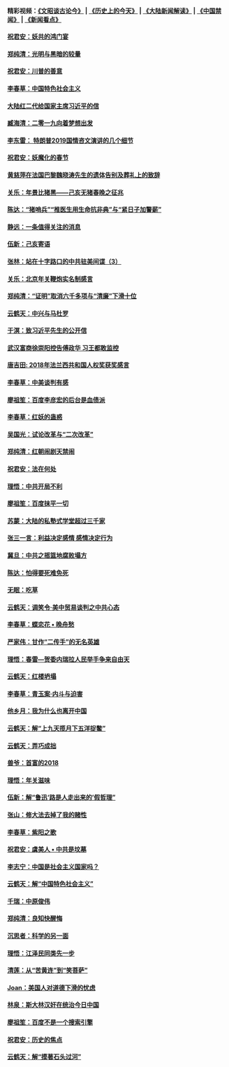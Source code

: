 #### 精彩视频：[《文昭谈古论今》](http://45.32.25.56/wenzhao) | [《历史上的今天》](http://45.32.25.56/today-in-history) | [《大陆新闻解读》](http://45.32.25.56/ntdtv-comedy) | [《中国禁闻》](http://45.32.25.56/ntdtv-news) | [《新闻看点》](http://45.32.25.56/news-insight) 

 #### [祝君安：妖共的鸿门宴](../pages/nsc993/n11035387.md?t=02100859) 

#### [郑纯清：光明与黑暗的较量](../pages/nsc993/n11035337.md?t=02100859) 

#### [祝君安：川普的善意](../pages/nsc993/n11032077.md?t=02100859) 

#### [李春草：中国特色社会主义](../pages/nsc993/n11032132.md?t=02100859) 

#### [大陆红二代给国家主席习近平的信](../pages/nsc993/n11031995.md?t=02100859) 

#### [臧海清：二零一九向着梦想出发](../pages/nsc993/n11031959.md?t=02100859) 

#### [李东雷： 特朗普2019国情咨文演讲的几个细节](../pages/nsc993/n11031943.md?t=02100859) 

#### [祝君安：妖魔化的春节](../pages/nsc993/n11031747.md?t=02100859) 

#### [黄慈萍在法国巴黎魏晓涛先生的遗体告别及葬礼上的致辞](../pages/nsc993/n11031419.md?t=02100859) 

#### [关乐：年景比猪黑——己亥无猪春晚之征兆](../pages/nsc993/n11031494.md?t=02100859) 

#### [陈达：“猪哨兵”“推医生用生命抗非典”与“紧日子加警薪”](../pages/nsc993/n11027746.md?t=02100859) 

#### [静远：一条值得关注的消息](../pages/nsc993/n11024470.md?t=02100859) 

#### [伍新：己亥寄语](../pages/nsc993/n11024543.md?t=02100859) 

#### [张林：站在十字路口的中共驻美间谍（3）](../pages/nsc993/n11023043.md?t=02100859) 

#### [关乐：北京年关鞭炮实名制感言](../pages/nsc993/n11022630.md?t=02100859) 

#### [郑纯清：“证明”取消六千多项与“清廉”下滑十位](../pages/nsc993/n11022638.md?t=02100859) 

#### [云鹤天：中兴与马杜罗](../pages/nsc993/n11022620.md?t=02100859) 

#### [于溟：致习近平先生的公开信](../pages/nsc993/n11022593.md?t=02100859) 

#### [武汉富商徐崇阳控告傅政华 习王都敢监控](../pages/nsc993/n11022212.md?t=02100859) 

#### [唐吉田: 2018年法兰西共和国人权奖获奖感言](../pages/nsc993/n11021537.md?t=02100859) 

#### [李春草：中美谈判有感](../pages/nsc993/n11019776.md?t=02100859) 

#### [廖祖笙：百度李彦宏的后台是血债派](../pages/nsc993/n11019767.md?t=02100859) 

#### [李春草：红妖的蛊惑](../pages/nsc993/n11017095.md?t=02100859) 

#### [吴国光：试论改革与“二次改革”](../pages/nsc993/n11017055.md?t=02100859) 

#### [郑纯清：红朝闹剧天禁闹](../pages/nsc993/n11017030.md?t=02100859) 

#### [祝君安：法在何处](../pages/nsc993/n11017021.md?t=02100859) 

#### [理悟：中共开局不利](../pages/nsc993/n11016938.md?t=02100859) 

#### [廖祖笙：百度抹平一切](../pages/nsc993/n11014925.md?t=02100859) 

#### [苏蒙：大陆的私塾式学堂超过三千家](../pages/nsc993/n11014334.md?t=02100859) 

#### [张三一言：利益决定感情 感情决定行为](../pages/nsc993/n11012463.md?t=02100859) 

#### [冀旦：中共之摇篮地腐败塌方](../pages/nsc993/n11009533.md?t=02100859) 

#### [陈达：怕得要死难免死](../pages/nsc993/n11009520.md?t=02100859) 

#### [无眠：吃草](../pages/nsc993/n11007940.md?t=02100859) 

#### [云鹤天：调笑令‧美中贸易谈判之中共心态](../pages/nsc993/n11007670.md?t=02100859) 

#### [李春草：蝶恋花  •  晚舟愁](../pages/nsc993/n11006605.md?t=02100859) 

#### [严家伟：甘作“二传手”的无名英雄](../pages/nsc993/n11005340.md?t=02100859) 

#### [理悟：春雷—贺委内瑞拉人民举手争来自由天](../pages/nsc993/n11005334.md?t=02100859) 

#### [云鹤天：红楼坍塌](../pages/nsc993/n11005318.md?t=02100859) 

#### [李春草：青玉案·内斗与迫害](../pages/nsc993/n11005306.md?t=02100859) 

#### [他乡月：我为什么也离开中国](../pages/nsc993/n11003553.md?t=02100859) 

#### [云鹤天：解“上九天揽月下五洋捉鳖”](../pages/nsc993/n11000750.md?t=02100859) 

#### [云鹤天：弄巧成拙](../pages/nsc993/n11000722.md?t=02100859) 

#### [兽爷：首富的2018](../pages/nsc993/n11000693.md?t=02100859) 

#### [理悟：年关滋味](../pages/nsc993/n10998847.md?t=02100859) 

#### [伍新：解“鲁迅‘路是人走出来的’假哲理”](../pages/nsc993/n10998777.md?t=02100859) 

#### [张山：修大法去掉了我的赌性](../pages/nsc993/n10997702.md?t=02100859) 

#### [李春草：紫阳之歌](../pages/nsc993/n10997679.md?t=02100859) 

#### [祝君安：虞美人 • 中共是坟墓](../pages/nsc993/n10996090.md?t=02100859) 

#### [李志宁：中国是社会主义国家吗？](../pages/nsc993/n10996097.md?t=02100859) 

#### [云鹤天：解“中国特色社会主义”](../pages/nsc993/n10996043.md?t=02100859) 

#### [千瑞：中原俊伟](../pages/nsc993/n10995401.md?t=02100859) 

#### [郑纯清：良知快醒悔](../pages/nsc993/n10995385.md?t=02100859) 

#### [沉思者：科学的另一面](../pages/nsc993/n10996074.md?t=02100859) 

#### [理悟：江泽民同类先一步](../pages/nsc993/n10995378.md?t=02100859) 

#### [清莲：从“苦黄连”到“笑菩萨”](../pages/nsc993/n10995466.md?t=02100859) 

#### [Joan：美国人对道德下滑的忧虑](../pages/nsc993/n10995424.md?t=02100859) 

#### [林泉：斯大林汉奸在统治今日中国](../pages/nsc993/n10995210.md?t=02100859) 

#### [廖祖笙：百度不是一个搜索引擎](../pages/nsc993/n10994961.md?t=02100859) 

#### [祝君安：历史的焦点](../pages/nsc993/n10994925.md?t=02100859) 

#### [云鹤天：解“摸著石头过河”](../pages/nsc993/n10993325.md?t=02100859) 

